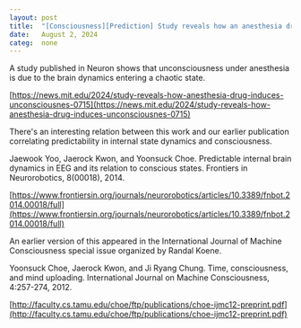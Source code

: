 ```yaml
---
layout: post
title:  "[Consciousness][Prediction] Study reveals how an anesthesia drug incudes unconsciousness"
date:   August 2, 2024
categ:  none
---
```




A study published in Neuron shows that unconsciousness under anesthesia is due to the brain dynamics entering a chaotic state.



[https://news.mit.edu/2024/study-reveals-how-anesthesia-drug-induces-unconsciousnes-0715](https://news.mit.edu/2024/study-reveals-how-anesthesia-drug-induces-unconsciousnes-0715)



There's an interesting relation between this work and our earlier publication correlating predictability in internal state dynamics and consciousness.

Jaewook Yoo, Jaerock Kwon, and Yoonsuck Choe. Predictable internal brain dynamics in EEG and its relation to conscious states. Frontiers in Neurorobotics, 8(00018), 2014.



[https://www.frontiersin.org/journals/neurorobotics/articles/10.3389/fnbot.2014.00018/full](https://www.frontiersin.org/journals/neurorobotics/articles/10.3389/fnbot.2014.00018/full)



An earlier version of this appeared in the International Journal of Machine Consciousness special issue organized by Randal Koene.



Yoonsuck Choe, Jaerock Kwon, and Ji Ryang Chung. Time, consciousness, and mind uploading. International Journal on Machine Consciousness, 4:257-274, 2012.






[http://faculty.cs.tamu.edu/choe/ftp/publications/choe-ijmc12-preprint.pdf](http://faculty.cs.tamu.edu/choe/ftp/publications/choe-ijmc12-preprint.pdf)



 

